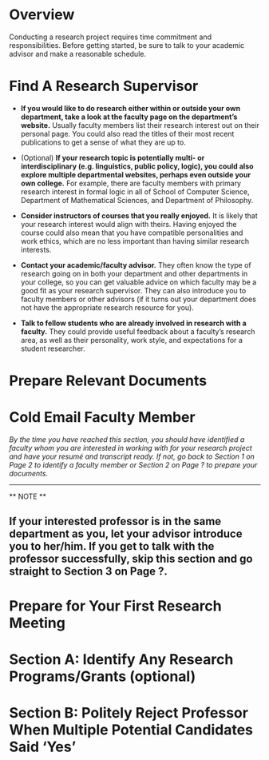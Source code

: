 # Overview

Conducting a research project requires time commitment and responsibilities. Before getting started, be sure to talk to your academic advisor and make a reasonable schedule. 

# Find A Research Supervisor

* **If you would like to do research either within or outside your own department, take a look at the faculty page on the department’s website.** Usually faculty members list their research interest out on their personal page. You could also read the titles of their most recent publications to get a sense of what they are up to.

* (Optional) **If your research topic is potentially multi- or interdisciplinary (e.g. linguistics, public policy, logic), you could also explore multiple departmental websites, perhaps even outside your own college.** For example, there are faculty members with primary research interest in formal logic in all of School of Computer Science, Department of Mathematical Sciences, and Department of Philosophy.

* **Consider instructors of courses that you really enjoyed.** It is likely that your research interest would align with theirs. Having enjoyed the course could also mean that you have compatible personalities and work ethics, which are no less important than having similar research interests.

* **Contact your academic/faculty advisor.** They often know the type of research going on in both your department and other departments in your college, so you can get valuable advice on which faculty may be a good fit as your research supervisor. They can also introduce you to faculty members or other advisors (if it turns out your department does not have the appropriate research resource for you).

* **Talk to fellow students who are already involved in research with a faculty.** They could provide useful feedback about a faculty’s research area, as well as their personality, work style, and expectations for a student researcher.


# Prepare Relevant Documents

# Cold Email Faculty Member

_By the time you have reached this section, you should have identified a faculty whom you are interested in working with for your research project and have your resumé and transcript ready. If not, go back to Section 1 on Page 2 to identify a faculty member or Section 2 on Page ? to prepare your documents._

---
** NOTE **

If your interested professor is in the same department as you, let your advisor introduce you to her/him. If you get to talk with the professor successfully, skip this section and go straight to Section 3 on Page ?.
---

# Prepare for Your First Research Meeting

# Section A: Identify Any Research Programs/Grants (optional)

# Section B: Politely Reject Professor When Multiple Potential Candidates Said ‘Yes’

